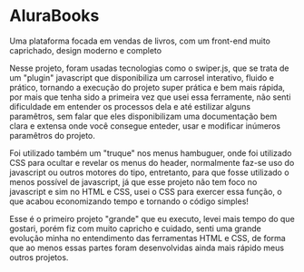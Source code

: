 # AluraBooks
Uma plataforma focada em vendas de livros, com um front-end muito caprichado, design moderno e completo

Nesse projeto, foram usadas tecnologias como o swiper.js, que se trata de um "plugin" javascript que disponibiliza um carrosel interativo, fluido e prático, tornando a execução do projeto super prática e bem mais rápida, por mais que tenha sido a primeira vez que usei essa ferramente, não senti dificuldade em entender os processos dela e até estilizar alguns paramêtros, sem falar que eles disponibilizam uma documentação bem clara e extensa onde você consegue enteder, usar e modificar inúmeros paramêtros do projeto. 

Foi utilizado também um "truque" nos menus hambuguer, onde foi utilizado CSS para ocultar e revelar os menus do header, normalmente faz-se uso do javascript ou outros motores do tipo, entretanto, para que fosse utilizado o menos possível de javascript, já que esse projeto não tem foco no javascript e sim no HTML e CSS, usei o CSS para exercer essa função, o que acabou economizando tempo e tornando o código simples!

Esse é o primeiro projeto "grande" que eu executo, levei mais tempo do que gostari, porém fiz com muito capricho e cuidado, senti uma grande evolução minha no entendimento das ferramentas HTML e CSS, de forma que ao menos essas partes foram desenvolvidas ainda mais rápido meus outros projetos.